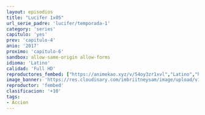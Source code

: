```yaml
---
layout: episodios
title: "Lucifer 1x05"
url_serie_padre: 'lucifer/temporada-1'
category: 'series'
capitulo: 'yes'
prev: 'capitulo-4'
anio: '2017'
proximo: 'capitulo-6'
sandbox: allow-same-origin allow-forms
idioma: 'Latino'
calidad: 'Full HD'
reproductores_fembed: ["https://animekao.xyz/v/54oy3zr1xvl","Latino","https://feurl.com/v/yxv34nmlqol","Latino","https://fembad.net/v/-epdzsp52-nr0q0","Latino","https://myurlshort.live/v/lje0dsndd031-jw","Latino","https://digiload.co/e/T5u9hSfAqO","Latino"]
image_banner: 'https://res.cloudinary.com/imbriitneysam/image/upload/v1546476989/punisher-banner-min.jpg'
reproductor: 'fembed'
clasificacion: '+10'
tags:
- Accion
---
```












